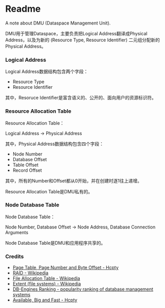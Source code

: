 # Readme
A note about DMU (Dataspace Management Unit).

DMU用于管理Dataspace，主要负责把Logical Address翻译成Physical Address，以及为新的 (Resource Type, Resource Identifier) 二元组分配新的Physical Address。

### Logical Address

Logical Address数据结构包含两个字段：
- Resource Type
- Resource Identifier

其中，Resoruce Identifier是富含语义的、公开的、面向用户的资源标识符。

### Resource Allocation Table

Resource Allocation Table：

Logical Address -> Physical Address

其中，Physical Address数据结构包含四个字段：
- Node Number
- Database Offset
- Table Offset
- Record Offset

其中，所有的Number和Offset都从0开始，并在创建时逐1往上递增。

Resource Allocation Table是DMU私有的。

### Node Database Table

Node Database Table：

Node Number, Database Offset -> Node Address, Database Connection Arguments

Node Database Table是DMU和应用程序共享的。

### Credits
- [Page Table, Page Number and Byte Offset - Hcpty](https://github.com/hcpty/page-table-page-number-and-byte-offset)
- [RAID - Wikipedia](https://en.wikipedia.org/wiki/RAID)
- [File Allocation Table - Wikipedia](https://en.wikipedia.org/wiki/File_Allocation_Table)
- [Extent (file systems) - Wikipedia](https://en.wikipedia.org/wiki/Extent_(file_systems))
- [DB-Engines Ranking - popularity ranking of database management systems](https://db-engines.com/en/ranking)
- [Available, Big and Fast - Hcpty](https://github.com/hcpty/available-big-and-fast)
